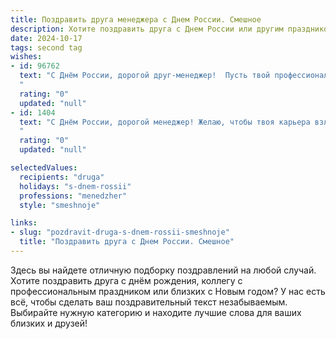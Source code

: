 ```yaml
---
title: Поздравить друга менеджера с Днем России. Смешное
description: Хотите поздравить друга с Днем России или другим праздником? Наш ИИ создаст незабываемое поздравление, а вы обязательно выделитесь среди других.  
date: 2024-10-17
tags: second tag
wishes:
- id: 96762
  text: "С Днём России, дорогой друг-менеджер!  Пусть твой профессиональный скилл в управлении жизнью будет настолько же высок, как курс рубля… ну, ладно, пусть хотя бы стабилен!  Желаю тебе столько позитива, сколько  нулей в твоём желаемом годовом доходе, и чтобы все твои планы реализовывались, как  сказка о Емеле на печке (только без щуки, а с грамотным бизнес-планом, конечно!).
  "
  rating: "0"
  updated: "null"
- id: 1404
  text: "С Днём России, дорогой менеджер! Желаю, чтобы твоя карьера взлетала, как курс рубля после удачной сделки, а клиенты были сговорчивее швейцарских часов!
  "
  rating: "0"
  updated: "null"

selectedValues:
  recipients: "druga"
  holidays: "s-dnem-rossii"
  professions: "menedzher"
  style: "smeshnoje"

links:
- slug: "pozdravit-druga-s-dnem-rossii-smeshnoje"
  title: "Поздравить друга с Днем России. Смешное"
---
```


Здесь вы найдете отличную подборку поздравлений на любой случай.
Хотите поздравить друга с днём рождения, коллегу с профессиональным праздником или близких с Новым годом? У нас есть всё, чтобы сделать ваш поздравительный текст незабываемым. Выбирайте нужную категорию и находите лучшие слова для ваших близких и друзей!
